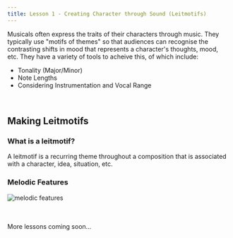 ```yaml
---
title: Lesson 1 - Creating Character through Sound (Leitmotifs)
---
```

Musicals often express the traits of their characters through music. They typically use "motifs of themes" so that audiences can recognise the contrasting shifts in mood that represents a character's thoughts, mood, etc. They have a variety of tools to acheive this, of which include:

- Tonality (Major/Minor)
- Note Lengths
- Considering Instrumentation and Vocal Range

<br>

## Making Leitmotifs
### What is a leitmotif?
A leitmotif is a recurring theme throughout a composition that is associated with a character, idea, situation, etc.

### Melodic Features
![melodic features](https://upload.wikimedia.org/wikipedia/commons/0/0b/AllTheThingsYouAre-bar25thru36.jpg)

<br>
<br>
More lessons coming soon...
